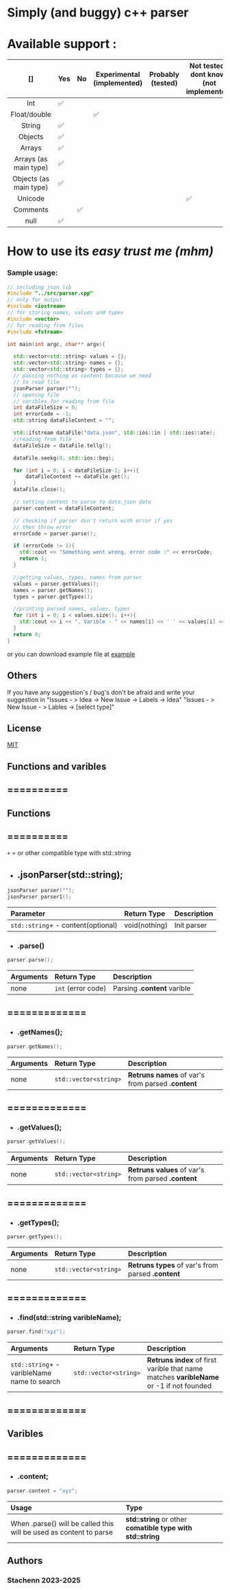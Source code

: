 
# Simply (and buggy) c++ parser

# Available support :
|           []           | Yes | No | Experimental (implemented) | Probably (tested) | Not tested(I dont know)(not implemented) |
|:----------------------:|-----|----|----------------------------|-------------------|------------------------------------------|
| Int                    | ✅   |    |                            |                   |                                          |
| Float/double           |     |    | ✅                          |                   |                                          |
| String                 | ✅   |    |                            |                   |                                          |
| Objects                | ✅   |    |                            |                   |                                          |
| Arrays                 | ✅    |    |                            |                  |                                          |
| Arrays (as main type)  |   ✅  |    |                            |                  |                                          |
| Objects (as main type) | ✅   | |                            |                   |                                          |
| Unicode                |     | |                            |                   | ✅                                        |
| Comments               |     | ✅  |                            |                   |                                          |
| null                   |  ✅   |     |                            |                   |                                          |

# How to use its *easy **trust me** (mhm)*

### Sample usage:


```cpp
// including json lib
#include "../src/parser.cpp"
// only for output
#include <iostream>
// for storing names, values and types
#include <vector>
// for reading from files
#include <fstream>

int main(int argc, char** argv){

  std::vector<std::string> values = {};
  std::vector<std::string> names = {};
  std::vector<std::string> types = {};
  // passing nothing as content because we need
  // to read file
  jsonParser parser("");
  // opening file
  // varibles for reading from file
  int dataFileSize = 0;
  int errorCode = -1;
  std::string dataFileContent = "";

  std::ifstream dataFile("data.json", std::ios::in | std::ios::ate);
  //reading from file
  dataFileSize = dataFile.tellg();

  dataFile.seekg(0, std::ios::beg);

  for (int i = 0; i < dataFileSize-1; i++){
      dataFileContent += dataFile.get();
  }
  dataFile.close();

  // setting content to parse to data.json data
  parser.content = dataFileContent;

  // checking if parser don't return with error if yes
  // then throw error
  errorCode = parser.parse();

  if (errorCode != 1){
    std::cout << "Something went wrong, error code :" << errorCode;
    return 1;
  }

  //getting values, types, names from parser
  values = parser.getValues();
  names = parser.getNames();
  types = parser.getTypes();

  //printing parsed names, values, types
  for (int i = 0; i < values.size(); i++){
    std::cout << i << ". Varible - " << names[i] << ' ' << values[i] << ' '<< types[i] << '\n';
  }
  return 0;
}
```
or you can download example file at [example](example/example.cpp)
## Others
If you have any suggestion's / bug's don't be afraid and write your suggestion in "Issues - > Idea -> New Issue -> Labels -> Idea" "Issues - > New Issue - > Lables -> [select type]"
## License

[MIT](https://github.com/Stachenn/Blender-Sddm-Theme/blob/main/LICENSE)


## Functions and varibles

## ==========
## Functions
## ==========

`+` = or other compatible type with std::string

* ## .jsonParser(std::string);
```cpp
jsonParser parser(""); 
jsonParser parser1();
```
| Parameter | Return Type     | Description                |
| :-------- | :------- | :------------------------- |
| `std::string`+ - content(optional) | void(nothing) | Init parser |


* ### .parse()

```cpp
parser.parse();
```

| Arguments | Return Type     | Description                |
| :-------- | :------- | :------------------------- |
| none | `int` (error code) | Parsing **.content** varible |

## =============

* ### .getNames();

```cpp
parser.getNames();
```

| Arguments | Return Type     | Description                |
| :-------- | :------- | :------------------------- |
| none | `std::vector<string>` | **Retruns names** of var's from parsed **.content**|

## =============

* ### .getValues();

```cpp
parser.getValues();
```

| Arguments | Return Type     | Description                |
| :-------- | :------- | :------------------------- |
| none | `std::vector<string>` | **Retruns values** of var's from parsed **.content**|

## =============

* ### .getTypes();

```cpp
parser.getTypes();
```

| Arguments | Return Type     | Description                |
| :-------- | :------- | :------------------------- |
| none | `std::vector<string>` | **Retruns types** of var's from parsed **.content**|

## =============

* ### .find(std::string varibleName);

```cpp
parser.find("xyz");
```

| Arguments | Return Type     | Description                |
| :-------- | :------- | :------------------------- |
| `std::string`+ - varibleName name to search | `std::vector<string>` | **Retruns index** of first varible that name matches **varibleName** or -1 if not founded|

## =============
## Varibles
## =============
* ### .content;
```cpp
parser.content = "xyz";
```
| Usage | Type     
| :-------- | :------- |
| When .parse() will be called this will be used as content to parse  | **std::string** or other **comatible type with std::string** |

## Authors

### Stachenn 2023-2025

